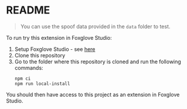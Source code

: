 # README

> You can use the spoof data provided in the `data` folder to test.

To run try this extension in Foxglove Studio:

1. Setup Foxglove Studio - see [here](https://github.com/foxglove/studio)
1. Clone this repository
1. Go to the folder where this repository is cloned and run the following
   commands:
   ```
   npm ci
   npm run local-install
   ```

You should then have access to this project as an extension in Foxglove Studio.
